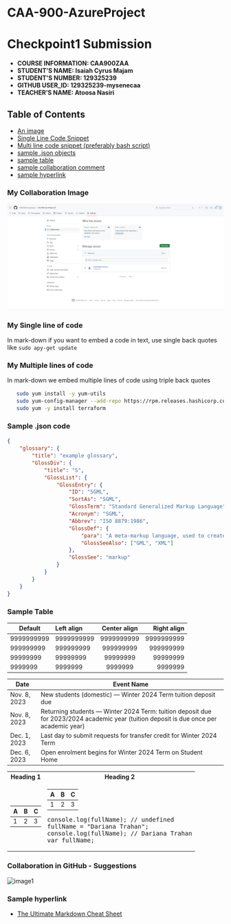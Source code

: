 # CAA-900-AzureProject


# Checkpoint1 Submission

- **COURSE INFORMATION: CAA900ZAA**
- **STUDENT’S NAME: Isaiah Cyrus Majam**
- **STUDENT'S NUMBER: 129325239**
- **GITHUB USER_ID: 129325239-mysenecaa**
- **TEACHER’S NAME: Atoosa Nasiri**

## Table of Contents
 - [An image](#my-collaboration-image)
 - [Single Line Code Snippet](#my-single-line-of-code)
 - [Multi line code snippet (preferably bash script)](#my-multiple-lines-of-code)
 - [sample .json objects](#sample-json-code)
 - [sample table](#sample-table)
 - [sample collaboration comment](#collaboration-in-github---suggestions)
 - [sample hyperlink](#sample-hyperlink)

### My Collaboration Image
![image1](collab.jpg)

### My Single line of code

In mark-down if you want to embed a code in text, use single back quotes like `sudo apy-get update`


### My Multiple lines of code

In mark-down we embed multiple lines of code using triple back quotes

```bash
   sudo yum install -y yum-utils
   sudo yum-config-manager --add-repo https://rpm.releases.hashicorp.com/AmazonLinux/hashicorp.repo
   sudo yum -y install terraform
```

### Sample .json code
```json
{
    "glossary": {
        "title": "example glossary",
		"GlossDiv": {
            "title": "S",
			"GlossList": {
                "GlossEntry": {
                    "ID": "SGML",
					"SortAs": "SGML",
					"GlossTerm": "Standard Generalized Markup Language",
					"Acronym": "SGML",
					"Abbrev": "ISO 8879:1986",
					"GlossDef": {
                        "para": "A meta-markup language, used to create markup languages such as DocBook.",
						"GlossSeeAlso": ["GML", "XML"]
                    },
					"GlossSee": "markup"
                }
            }
        }
    }
}
```

### Sample Table


| Default    | Left align | Center align | Right align |
| ---------- | :--------- | :----------: | ----------: |
| 9999999999 | 9999999999 | 9999999999   | 9999999999  |
| 999999999  | 999999999  | 999999999    | 999999999   |
| 99999999   | 99999999   | 99999999     | 99999999    |
| 9999999    | 9999999    | 9999999      | 9999999     |

| Date | Event Name |
| - | - |
| Nov. 8, 2023 |	New students (domestic) — Winter 2024 Term tuition deposit due |
| Nov. 8, 2023 |	Returning students — Winter 2024 Term: tuition deposit due for 2023/2024 academic year (tuition deposit is due once per academic year) |
| Dec. 1, 2023 |	Last day to submit requests for transfer credit for Winter 2024 Term |
| Dec. 6, 2023 |	Open enrolment begins for Winter 2024 Term on Student Home |

<table>
<tr>
<th>Heading 1</th>
<th>Heading 2</th>
</tr>
<tr>

<td>

| A | B | C |
|--|--|--|
| 1 | 2 | 3 |

</td><td>

| A | B | C |
|--|--|--|
| 1 | 2 | 3 |

<pre lang="js">
console.log(fullName); // undefined
fullName = "Dariana Trahan";
console.log(fullName); // Dariana Trahan
var fullName;
</pre>

</td></tr> </table>

### Collaboration in GitHub - Suggestions
![image1](Checkpoint1/discussion-screenshot.jpg)

### Sample hyperlink

- [The Ultimate Markdown Cheat Sheet](https://towardsdatascience.com/the-ultimate-markdown-cheat-sheet-3d3976b31a0)




